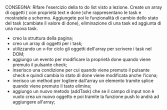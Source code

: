 CONSEGNA: Rifare l'esercizio della to do list visto a lezione. Create un array di oggetti ( con proprietà text e done )che rappresentano le task e mostratele a schermo. Aggiungete poi le funzionalità di cambio dello stato del task (cambiate il valore di done), eliminazione di una task ed aggiunta di una nuova task.

- creo la struttura della pagina;
- creo un array di oggetti per i task;
- utilizzando un v-for ciclo gli oggetti dell'array per scrivere i task nel DOM;
- aggiungo un evento per modificare la proprietà done quando viene premuto il pulsante check;
- inserisco una condizione per cui quando viene premuto il pulsante check e quindi cambia lo stato di done viene modificata anche l'icona;
- inerisco un method per togliere dall'array un elemento tramite splice quando viene premuto il tasto elimina;
- aggiungo un nuovo metodo (addTask) che se il campo di input non è vuoto crea un nuovo oggetto e poi tramite la funzione push lo andrà ad aggiungere all'array;